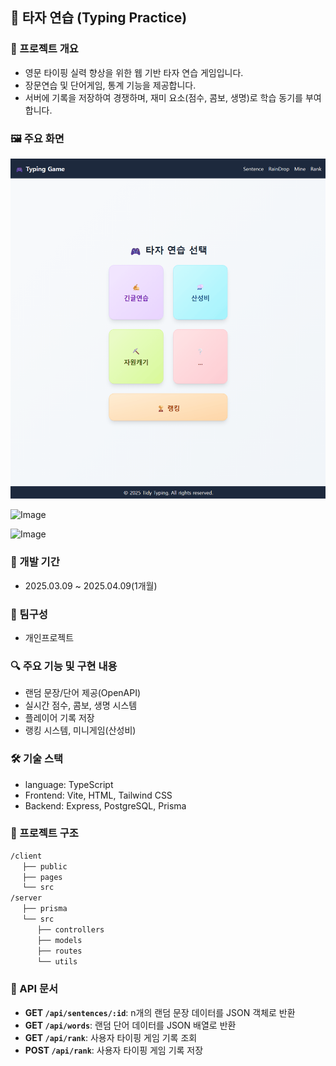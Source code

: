 ## 📌 타자 연습 (Typing Practice)

### 🧩 프로젝트 개요

- 영문 타이핑 실력 향상을 위한 웹 기반 타자 연습 게임입니다.
- 장문연습 및 단어게임, 통계 기능을 제공합니다.
- 서버에 기록을 저장하여 경쟁하며, 재미 요소(점수, 콤보, 생명)로 학습 동기를 부여합니다.

### 🖼️ 주요 화면

![Image](https://raw.githubusercontent.com/tidypr/tidypr/main/project_source/typingPractice_main.gif)

![Image](https://raw.githubusercontent.com/tidypr/tidypr/main/project_source/typingPractice_typing.gif)

![Image](https://raw.githubusercontent.com/tidypr/tidypr/main/project_source/typingPractice_raindrop.gif)

### 📅 개발 기간

- 2025.03.09 ~ 2025.04.09(1개월)

### 👥 팀구성

- 개인프로젝트

### 🔍 주요 기능 및 구현 내용

- 랜덤 문장/단어 제공(OpenAPI)
- 실시간 점수, 콤보, 생명 시스템
- 플레이어 기록 저장
- 랭킹 시스템, 미니게임(산성비)

### 🛠️ 기술 스택

- language: TypeScript
- Frontend: Vite, HTML, Tailwind CSS
- Backend: Express, PostgreSQL, Prisma

### 📁 프로젝트 구조

```md
/client
　 ├── public
　 ├── pages
　 └── src
/server
　 ├── prisma
　 └── src
　　　 ├── controllers
　　　 ├── models
　　　 ├── routes
　　　 └── utils
```

### 📄 API 문서

- **GET `/api/sentences/:id`**: n개의 랜덤 문장 데이터를 JSON 객체로 반환
- **GET `/api/words`**: 랜덤 단어 데이터를 JSON 배열로 반환
- **GET `/api/rank`**: 사용자 타이핑 게임 기록 조회
- **POST `/api/rank`**: 사용자 타이핑 게임 기록 저장
